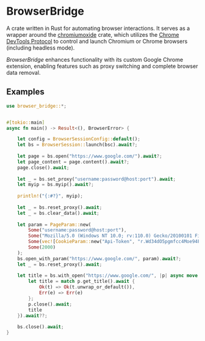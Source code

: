 # BrowserBridge

A crate written in Rust for automating browser interactions. It serves as a wrapper around the [chromiumoxide](https://github.com/mattsse/chromiumoxide) crate, which utilizes the [Chrome DevTools Protocol](https://chromedevtools.github.io/devtools-protocol/) to control and launch Chromium or Chrome browsers (including headless mode).

*BrowserBridge* enhances functionality with its custom Google Chrome extension, enabling features such as proxy switching and complete browser data removal.

## Examples
```rust
use browser_bridge::*;


#[tokio::main]
async fn main() -> Result<(), BrowserError> {

    let config = BrowserSessionConfig::default();
    let bs = BrowserSession::launch(bsc).await?;
    
    let page = bs.open("https://www.google.com/").await?;
    let page_content = page.content().await?;
    page.close().await;
    
    let _ = bs.set_proxy("username:password@host:port").await;
    let myip = bs.myip().await?;
    
    println!("{:#?}", myip);
    
    let _ = bs.reset_proxy().await;
    let _ = bs.clear_data().await;
    
    let param = PageParam::new(
        Some("username:password@host:port"), 
        Some("Mozilla/5.0 (Windows NT 10.0; rv:110.0) Gecko/20100101 Firefox/110.0"), 
        Some(vec![CookieParam::new("Api-Token", "r.Wd34dO5pgmfcc4Moe94Fvdf431")]), 
        Some(2000)
    );
    bs.open_with_param("https://www.google.com/", param).await?;
    let _ = bs.reset_proxy().await;
    
    let title = bs.with_open("https://www.google.com/", |p| async move {
        let title = match p.get_title().await {
            Ok(t) => Ok(t.unwrap_or_default()),
            Err(e) => Err(e)
        };
        p.close().await;
        title
    }).await??;
    
    bs.close().await;
}
```
